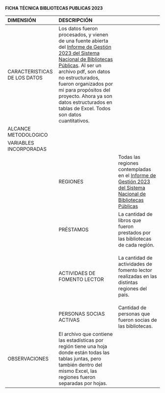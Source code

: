 ﻿**FICHA TÉCNICA BIBLIOTECAS PUBLICAS 2023**

|DIMENSIÓN |DESCRIPCIÓN||
| :- | :- | :- |
|CARACTERISTICAS DE LOS DATOS|Los datos fueron procesados, y vienen de una fuente abierta del [Informe de Gestión 2023 del Sistema Nacional de Bibliotecas Públicas](https://www.bibliotecaspublicas.gob.cl/sites/www.bibliotecaspublicas.gob.cl/files/2024-04/SNBP_informe2023_final.pdf). Al ser un archivo pdf, son datos no estructurados, fueron organizados por mi para propósitos del proyecto. Ahora ya son datos estructurados en tablas de Excel. Todos son datos cuantitativos.||
|ALCANCE METODOLOGICO|||
|VARIABLES INCORPORADAS|||
||REGIONES |Todas las regiones contempladas en el [Informe de Gestión 2023 del Sistema Nacional de Bibliotecas Públicas](https://www.bibliotecaspublicas.gob.cl/sites/www.bibliotecaspublicas.gob.cl/files/2024-04/SNBP_informe2023_final.pdf)|
||PRÉSTAMOS |La cantidad de libros que fueron prestados por las bibliotecas de cada región. |
||ACTIVIDAES DE FOMENTO LECTOR|<p>La cantidad de actividades de fomento lector realizadas en las distintas regiones del país. </p><p></p>|
||PERSONAS SOCIAS ACTIVAS |Cantidad de personas que fueron socias de las bibliotecas.|
|OBSERVACIONES|El archivo que contiene las estadísticas por región tiene una hoja donde están todas las tablas juntas, pero también dentro del mismo Excel, las regiones fueron separadas por hojas. ||

